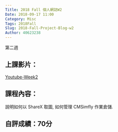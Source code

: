 ```yaml
---
Title: 2018 Fall 個人網誌W2
Date: 2018-09-17 11:00
Category: Misc
Tags: 2018Fall
Slug: 2018-Fall-Project-Blog-w2
Author: 40623238
---
```


第二週

<!-- PELICAN_END_SUMMARY -->

上課影片：
----

[Youtube-Week2](https://www.youtube.com/watch?v=q_1Ht6CLPWA&t=162s)

課程內容：
----

說明如何以 ShareX 取圖, 如何管理 CMSimfly 作業倉儲.

自評成績：70分
----